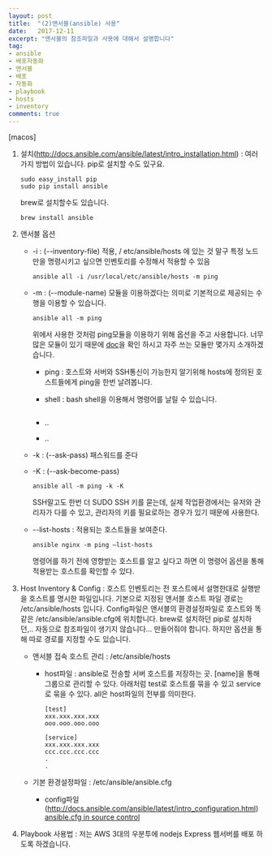 ```yaml
---
layout: post
title:  "(2)앤서블(ansible) 사용"
date:   2017-12-11
excerpt: "앤서블의 참조파일과 사용에 대해서 설명합니다"
tag:
- ansible
- 배포자동화
- 앤서블
- 배포
- 자동화
- playbook
- hosts
- inventory
comments: true
---
```


[macos]

1. 설치(http://docs.ansible.com/ansible/latest/intro_installation.html)
   : 여러가지 방법이 있습니다. pip로 설치할 수도 있구요.

   ```shell
   sudo easy_install pip
   sudo pip install ansible
   ```

   brew로 설치할수도 있습니다.

   ```shell
   brew install ansible
   ```

2. 앤서블 옵션

   - -i : (--inventory-file) 적용, / etc/ansible/hosts 에 있는 것 말구 특정 노드만을 명령시키고 싶으면 인벤토리를 수정해서 적용할 수 있음

     ```shell
     ansible all -i /usr/local/etc/ansible/hosts -m ping
     ```

   - -m : (--module-name) 모듈을 이용하겠다는 의미로 기본적으로 제공되는 수행을 이용할 수 있습니다.

     ```shell
     ansible all -m ping
     ```

     위에서 사용한 것처럼 ping모듈을 이용하기 위해 옵션을 주고 사용합니다. 너무 많은 모듈이 있기 때문에 [doc](http://docs.ansible.com/ansible/latest/list_of_all_modules.html)을 확인 하시고 자주 쓰는 모듈만 몇가지 소개하겠습니다.

     - ping : 호스트와 서버와 SSH통신이 가능한지 알기위해 hosts에 정의된 호스트들에게 ping을 한번 날려봅니다.

     - shell : bash shell을 이용해서 명령어를 날릴 수 있습니다.

       ```shell

       ```

     - ..

     - ..

   - -k : (--ask-pass) 패스워드를 준다

   - -K : (--ask-become-pass)

     ```shell
     ansible all -m ping -k -K
     ```

     SSH말고도 한번 더 SUDO SSH 키를 묻는데, 실제 작업환경에서는 유저와 관리자가 다를 수 있고, 관리자의 키를 필요로하는 경우가 있기 때문에 사용한다.

   - --list-hosts : 적용되는 호스트들을 보여준다.

     ```shell
     ansible nginx -m ping —list-hosts
     ```

     명령어를 하기 전에 영향받는 호스트를 알고 싶다고 하면 이 명령어 옵션을 통해 적용받는 호스트를 확인할 수 있다.

3. Host Inventory & Config
   : 호스트 인벤토리는 전 포스트에서 설명한대로 실행받을 호스트를 명시한 파일입니다. 기본으로 지정된 앤서블 호스트 파일 경로는 /etc/ansible/hosts 입니다. Config파일은 앤서블의 환경설정파일로 호스트와 똑같은 /etc/ansible/ansible.cfg에 위치합니다. brew로 설치하던 pip로 설치하던,.. 자동으로 참조파일이 생기지 않습니다…  만들어줘야 합니다. 하지만 옵션을 통해 따로 경로를 지정할 수도 있습니다.

   - 앤서블 접속 호스트 관리 : /etc/ansible/hosts

     - host파일 : ansible로 전송할 서버 호스트를 저장하는 곳. [name]을 통해 그룹으로 관리할 수 있다. 아래처럼 test로 호스트를 묶을 수 있고 service로 묶을 수 있다. all은 host파일의 전부를 의미한다.

       ```
       [test]
       xxx.xxx.xxx.xxx
       ooo.ooo.ooo.ooo

       [service]
       xxx.xxx.xxx.xxx
       ccc.ccc.ccc.ccc
       .
       .
       ```

   - 기본 환경설정파일 : /etc/ansible/ansible.cfg

     - config파일(http://docs.ansible.com/ansible/latest/intro_configuration.html) [ansible.cfg in source control](https://raw.github.com/ansible/ansible/devel/examples/ansible.cfg)

4. Playbook 사용법
   : 저는 AWS 3대의 우분투에 nodejs Express 웹서버를 배포 하도록 하겠습니다.  
